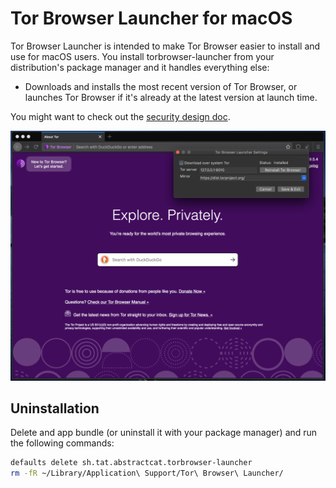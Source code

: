 # Tor Browser Launcher for macOS

Tor Browser Launcher is intended to make Tor Browser easier to install and use for macOS users. You install torbrowser-launcher from your distribution's package manager and it handles everything else:

* Downloads and installs the most recent version of Tor Browser, or launches Tor Browser if it's already at the latest version at launch time.

You might want to check out the [security design doc](https://github.com/micahflee/torbrowser-launcher/blob/develop/security_design.md).

![Tor Browser Launcher screenshot](/screenshot.png)

## Uninstallation

Delete and app bundle (or uninstall it with your package manager) and run the following commands:

```sh
defaults delete sh.tat.abstractcat.torbrowser-launcher
rm -fR ~/Library/Application\ Support/Tor\ Browser\ Launcher/
```
